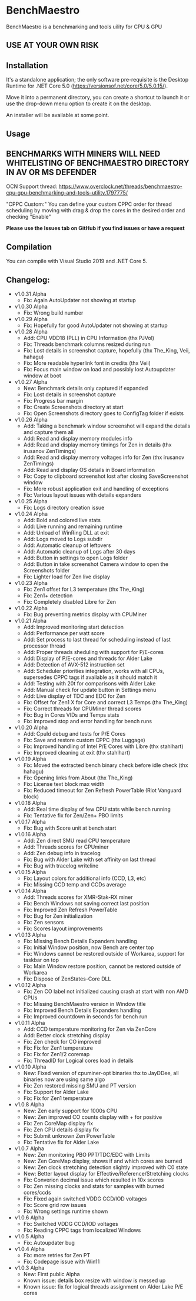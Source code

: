 ﻿# BenchMaestro


BenchMaestro is a benchmarking and tools uility for CPU & GPU


## **USE AT YOUR OWN RISK**


## Installation

It's a standalone application; the only software pre-requisite is the Desktop Runtime for .NET Core 5.0 (https://versionsof.net/core/5.0/5.0.15/).

Move it into a permanent directory, you can create a shortcut to launch it or use the drop-down menu option to create it on the desktop.

An installer will be available at some point.


## Usage

## **BENCHMARKS WITH MINERS WILL NEED WHITELISTING OF BENCHMAESTRO DIRECTORY IN AV OR MS DEFENDER**

OCN Support thread: https://www.overclock.net/threads/benchmaestro-cpu-gpu-benchmarking-and-tools-utility.1797775/

"CPPC Custom:" You can define your custom CPPC order for thread scheduling by moving with drag & drop the cores in the desired order and checking "Enable"

**Please use the Issues tab on GitHub if you find issues or have a request**


## Compilation

You can compile with Visual Studio 2019 and .NET Core 5.


## Changelog:

- v1.0.31 Alpha
    - Fix: Again AutoUpdater not showing at startup
- v1.0.30 Alpha
    - Fix: Wrong build number
- v1.0.29 Alpha
    - Fix: Hopefully for good AutoUpdater not showing at startup
- v1.0.28 Alpha
    - Add: CPU VDD18 (PLL) in CPU Information (thx PJVol)
    - Fix: Threads benchmark columns resized during run
    - Fix: Lost details in screenshot capture, hopefully (thx The_King, Veii, hahagu)
    - Fix: More readable hyperlink font in credits (thx Veii)
    - Fix: Focus main window on load and possibly lost Autoupdater window at boot
- v1.0.27 Alpha
    - New: Benchmark details only captured if expanded
    - Fix: Lost details in screenshot capture
    - Fix: Progress bar margin
    - Fix: Create Screenshots directory at start
    - Fix: Open Screenshots directory goes to ConfigTag folder if exists
- v1.0.26 Alpha
    - Add: Taking a benchmark window screenshot will expand the details and capture them all
    - Add: Read and display memory modules info
    - Add: Read and display memory timings for Zen in details (thx irusanov ZenTimings)
    - Add: Read and display memory voltages info for Zen (thx irusanov ZenTimings)
    - Add: Read and display OS details in Board information
    - Fix: Copy to clipboard screenshot lost after closing SaveScreenshot window
    - Fix: More robust application exit and handling of exceptions
    - Fix: Various layout issues with details expanders
- v1.0.25 Alpha
    - Fix: Logs directory creation issue
- v1.0.24 Alpha
    - Add: Bold and colored live stats
    - Add: Live running and remaining runtime
    - Add: Unload of WinRing DLL at exit
    - Add: Logs moved to Logs subdir
    - Add: Automatic cleanup of leftovers
    - Add: Automatic cleanup of Logs after 30 days
    - Add: Button in settings to open Logs folder
    - Add: Button in take screenshot Camera window to open the Screenshots folder
    - Fix: Lighter load for Zen live display
- v1.0.23 Alpha
    - Fix: Zen1 offset for L3 temperature (thx The_King)
    - Fix: Zen1+ detection
    - Fix: Completely disabled Libre for Zen
- v1.0.22 Alpha
    - Fix: Bug preventing metrics display with CPUMiner
- v1.0.21 Alpha
    - Add: Improved monitoring start detection
    - Add: Performance per watt score
    - Add: Set process to last thread for scheduling instead of last processor thread
    - Add: Proper threads sheduling with support for P/E-cores
    - Add: Display of P/E-cores and threads for Alder Lake
    - Add: Detection of AVX-512 instruction set
    - Add: Scheduler priorities integration, works with all CPUs, supersedes CPPC tags if available as it should match it
    - Add: Testing with 20t for comparisons with Alder Lake
    - Add: Manual check for update button in Settings menu
    - Add: Live display of TDC and EDC for Zen
    - Fix: Offset for Zen1 X for Core and correct L3 Temps (thx The_King)
    - Fix: Correct threads for CPUMiner thread scores
    - Fix: Bug in Cores VIDs and Temps stats 
    - Fix: Improved stop and error handling for bench runs
- v1.0.20 Alpha
    - Add: CpuId debug and tests for P/E Cores
    - Fix: Save and restore custom CPPC (thx Luggage)
    - Fix: Improved handling of Intel P/E Cores with Libre (thx stahlhart)
    - Fix: Improved cleaning at exit (thx stahlhart)
- v1.0.19 Alpha
    - Fix: Moved the extracted bench binary check before idle check (thx hahagu)
    - Fix: Opening links from About (thx The_King)
    - Fix: License text block max width
    - Fix: Reduced timeout for Zen Refresh PowerTable (Riot Vanguard block)
- v1.0.18 Alpha
    - Add: Real time display of few CPU stats while bench running
    - Fix: Tentative fix for Zen/Zen+ PBO limits
- v1.0.17 Alpha
    - Fix: Bug with Score unit at bench start
- v1.0.16 Alpha
    - Add: Zen direct SMU read CPU temperature
    - Add: Threads scores for CPUminer
    - Add: Zen debug info in tracelog 
    - Fix: Bug with Alder Lake with set affinity on last thread
    - Fix: Bug with tracelog writeline
- v1.0.15 Alpha
    - Fix: Layout colors for additional info (CCD, L3, etc)
    - Fix: Missing CCD temp and CCDs average
- v1.0.14 Alpha
    - Add: Threads scores for XMR-Stak-RX miner 
    - Fix: Bench Windows not saving correct last position
    - Fix: Improved Zen Refresh PowerTable
    - Fix: Bug for Zen initialization
    - Fix: Zen sensors
    - Fix: Scores layout improvements
- v1.0.13 Alpha
    - Fix: Missing Bench Details Expanders handling
    - Fix: Initial Window position, now Bench are center top
    - Fix: Windows cannot be restored outside of Workarea, support for taskbar on top
    - Fix: Main Window restore position, cannot be restored outside of Workarea
    - Fix: Dispose of ZenStates-Core DLL
- v1.0.12 Alpha
    - Fix: Zen CO label not initialized causing crash at start with non AMD CPUs
    - Fix: Missing BenchMaestro version in Window title
    - Fix: Improved Bench Details Expanders handling
    - Fix: Improved countdown in seconds for bench run
- v1.0.11 Alpha
    - Add: CCD temperature monitoring for Zen via ZenCore
    - Add: Better clock stretching display
    - Fix: Zen check for CO improved
    - Fix: Fix for Zen1 temperature
    - Fix: Fix for Zen1/2 coremap
    - Fix: ThreadID for Logical cores load in details
- v1.0.10 Alpha
    - New: Fixed version of cpuminer-opt binaries thx to JayDDee, all binaries now are using same algo
    - Fix: Zen restored missing SMU and PT version
    - Fix: Support for Alder Lake
    - Fix: Fix for Zen1 temperature
- v1.0.8 Alpha
    - New: Zen early support for 1000s CPU 
    - New: Zen improved CO counts display with + for positive
    - Fix: Zen CoreMap display fix
    - Fix: Zen CPU details display fix
    - Fix: Submit unknown Zen PowerTable
    - Fix: Tentative fix for Alder Lake
- v1.0.7 Alpha
    - New: Zen monitoring PBO PPT/TDC/EDC with Limits
    - New: Zen CoreMap display, shows if and which cores are burned
    - New: Zen clock stretching detection slightly improved with C0 state
    - New: Better layout display for Effective/Reference/Stretching clocks
    - Fix: Converion decimal issue which resulted in 10x scores
    - Fix: Zen missing clocks and stats for samples with burned cores/ccds
    - Fix: Fixed again switched VDDG CCD/IOD voltages
    - Fix: Score grid row issues
    - Fix: Wrong settings runtime shown
- v1.0.6 Alpha
    - Fix: Switched VDDG CCD/IOD voltages
    - Fix: Reading CPPC tags from localized Windows
- v1.0.5 Alpha
    - Fix: Autoupdater bug
- v1.0.4 Alpha
    - Fix: more retries for Zen PT
    - Fix: Codepage issue with Win11
- v1.0.3 Alpha
    - New: First public Alpha
    - Known issue: details box resize with window is messed up
    - Known issue: fix for logical threads assignment on Alder Lake P/E cores